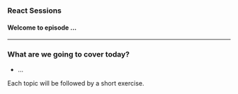 ### React Sessions

#### Welcome to episode ...

---

### What are we going to cover today?

- ...

Each topic will be followed by a short exercise.
